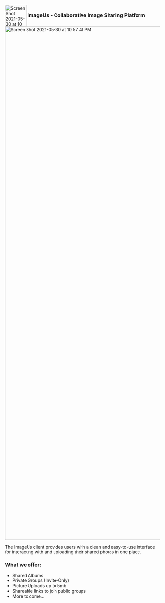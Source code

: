 <img align="left" width="70" alt="Screen Shot 2021-05-30 at 10 57 41 PM" src="https://user-images.githubusercontent.com/77477100/120133939-1157f200-c19b-11eb-9bea-3d9477118653.png">

### ImageUs - Collaborative Image Sharing Platform

<img width="1674" alt="Screen Shot 2021-05-30 at 10 57 41 PM" src="https://user-images.githubusercontent.com/77477100/120133720-ac040100-c19a-11eb-9013-c1d8b96de774.png">

The ImageUs client provides users with a clean and easy-to-use interface for interacting with and uploading their shared photos in one place.

### What we offer:

- Shared Albums
- Private Groups (Invite-Only)
- Picture Uploads up to 5mb
- Shareable links to join public groups
- More to come...
